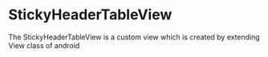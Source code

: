 # StickyHeaderTableView
The StickyHeaderTableView is a custom view which is created by extending View class of android
